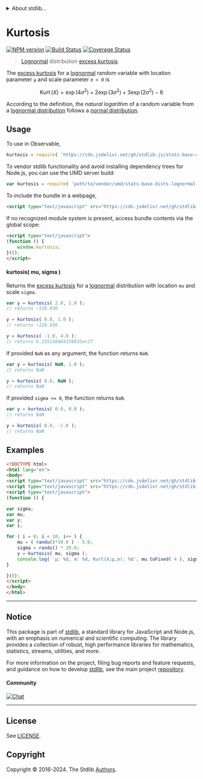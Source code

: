 <!--

@license Apache-2.0

Copyright (c) 2018 The Stdlib Authors.

Licensed under the Apache License, Version 2.0 (the "License");
you may not use this file except in compliance with the License.
You may obtain a copy of the License at

   http://www.apache.org/licenses/LICENSE-2.0

Unless required by applicable law or agreed to in writing, software
distributed under the License is distributed on an "AS IS" BASIS,
WITHOUT WARRANTIES OR CONDITIONS OF ANY KIND, either express or implied.
See the License for the specific language governing permissions and
limitations under the License.

-->


<details>
  <summary>
    About stdlib...
  </summary>
  <p>We believe in a future in which the web is a preferred environment for numerical computation. To help realize this future, we've built stdlib. stdlib is a standard library, with an emphasis on numerical and scientific computation, written in JavaScript (and C) for execution in browsers and in Node.js.</p>
  <p>The library is fully decomposable, being architected in such a way that you can swap out and mix and match APIs and functionality to cater to your exact preferences and use cases.</p>
  <p>When you use stdlib, you can be absolutely certain that you are using the most thorough, rigorous, well-written, studied, documented, tested, measured, and high-quality code out there.</p>
  <p>To join us in bringing numerical computing to the web, get started by checking us out on <a href="https://github.com/stdlib-js/stdlib">GitHub</a>, and please consider <a href="https://opencollective.com/stdlib">financially supporting stdlib</a>. We greatly appreciate your continued support!</p>
</details>

# Kurtosis

[![NPM version][npm-image]][npm-url] [![Build Status][test-image]][test-url] [![Coverage Status][coverage-image]][coverage-url] <!-- [![dependencies][dependencies-image]][dependencies-url] -->

> [Lognormal][lognormal-distribution] distribution [excess kurtosis][kurtosis].

<!-- Section to include introductory text. Make sure to keep an empty line after the intro `section` element and another before the `/section` close. -->

<section class="intro">

The [excess kurtosis][kurtosis] for a [lognormal][lognormal-distribution] random variable with location parameter `μ` and scale parameter `σ > 0` is

<!-- <equation class="equation" label="eq:lognormal_kurtosis" align="center" raw="\operatorname{Kurt}\left( X \right) = \exp\left({4\sigma^{2}}\right)+2\exp\left({3\sigma^{2}}\right)+3\exp\left({2\sigma^{2}}\right)-6" alt="Excess kurtosis for a lognormal distribution."> -->

```math
\mathop{\mathrm{Kurt}}\left( X \right) = \exp\left({4\sigma^{2}}\right)+2\exp\left({3\sigma^{2}}\right)+3\exp\left({2\sigma^{2}}\right)-6
```

<!-- <div class="equation" align="center" data-raw-text="\operatorname{Kurt}\left( X \right) = \exp\left({4\sigma^{2}}\right)+2\exp\left({3\sigma^{2}}\right)+3\exp\left({2\sigma^{2}}\right)-6" data-equation="eq:lognormal_kurtosis">
    <img src="https://cdn.jsdelivr.net/gh/stdlib-js/stdlib@51534079fef45e990850102147e8945fb023d1d0/lib/node_modules/@stdlib/stats/base/dists/lognormal/kurtosis/docs/img/equation_lognormal_kurtosis.svg" alt="Excess kurtosis for a lognormal distribution.">
    <br>
</div> -->

<!-- </equation> -->

According to the definition, the _natural logarithm_ of a random variable from a
[lognormal distribution][lognormal-distribution] follows a [normal distribution][normal-distribution].

</section>

<!-- /.intro -->

<!-- Package usage documentation. -->



<section class="usage">

## Usage

To use in Observable,

```javascript
kurtosis = require( 'https://cdn.jsdelivr.net/gh/stdlib-js/stats-base-dists-lognormal-kurtosis@umd/browser.js' )
```

To vendor stdlib functionality and avoid installing dependency trees for Node.js, you can use the UMD server build:

```javascript
var kurtosis = require( 'path/to/vendor/umd/stats-base-dists-lognormal-kurtosis/index.js' )
```

To include the bundle in a webpage,

```html
<script type="text/javascript" src="https://cdn.jsdelivr.net/gh/stdlib-js/stats-base-dists-lognormal-kurtosis@umd/browser.js"></script>
```

If no recognized module system is present, access bundle contents via the global scope:

```html
<script type="text/javascript">
(function () {
    window.kurtosis;
})();
</script>
```

#### kurtosis( mu, sigma )

Returns the [excess kurtosis][kurtosis] for a [lognormal][lognormal-distribution] distribution with location `mu` and scale `sigma`.

```javascript
var y = kurtosis( 2.0, 1.0 );
// returns ~110.936

y = kurtosis( 0.0, 1.0 );
// returns ~110.936

y = kurtosis( -1.0, 4.0 );
// returns 6.235150484159035e+27
```

If provided `NaN` as any argument, the function returns `NaN`.

```javascript
var y = kurtosis( NaN, 1.0 );
// returns NaN

y = kurtosis( 0.0, NaN );
// returns NaN
```

If provided `sigma <= 0`, the function returns `NaN`.

```javascript
var y = kurtosis( 0.0, 0.0 );
// returns NaN

y = kurtosis( 0.0, -1.0 );
// returns NaN
```

</section>

<!-- /.usage -->

<!-- Package usage notes. Make sure to keep an empty line after the `section` element and another before the `/section` close. -->

<section class="notes">

</section>

<!-- /.notes -->

<!-- Package usage examples. -->

<section class="examples">

## Examples

<!-- eslint no-undef: "error" -->

```html
<!DOCTYPE html>
<html lang="en">
<body>
<script type="text/javascript" src="https://cdn.jsdelivr.net/gh/stdlib-js/random-base-randu@umd/browser.js"></script>
<script type="text/javascript" src="https://cdn.jsdelivr.net/gh/stdlib-js/stats-base-dists-lognormal-kurtosis@umd/browser.js"></script>
<script type="text/javascript">
(function () {

var sigma;
var mu;
var y;
var i;

for ( i = 0; i < 10; i++ ) {
    mu = ( randu()*10.0 ) - 5.0;
    sigma = randu() * 20.0;
    y = kurtosis( mu, sigma );
    console.log( 'µ: %d, σ: %d, Kurt(X;µ,σ): %d', mu.toFixed( 4 ), sigma.toFixed( 4 ), y.toFixed( 4 ) );
}

})();
</script>
</body>
</html>
```

</section>

<!-- /.examples -->

<!-- Section to include cited references. If references are included, add a horizontal rule *before* the section. Make sure to keep an empty line after the `section` element and another before the `/section` close. -->

<section class="references">

</section>

<!-- /.references -->

<!-- Section for related `stdlib` packages. Do not manually edit this section, as it is automatically populated. -->

<section class="related">

</section>

<!-- /.related -->

<!-- Section for all links. Make sure to keep an empty line after the `section` element and another before the `/section` close. -->


<section class="main-repo" >

* * *

## Notice

This package is part of [stdlib][stdlib], a standard library for JavaScript and Node.js, with an emphasis on numerical and scientific computing. The library provides a collection of robust, high performance libraries for mathematics, statistics, streams, utilities, and more.

For more information on the project, filing bug reports and feature requests, and guidance on how to develop [stdlib][stdlib], see the main project [repository][stdlib].

#### Community

[![Chat][chat-image]][chat-url]

---

## License

See [LICENSE][stdlib-license].


## Copyright

Copyright &copy; 2016-2024. The Stdlib [Authors][stdlib-authors].

</section>

<!-- /.stdlib -->

<!-- Section for all links. Make sure to keep an empty line after the `section` element and another before the `/section` close. -->

<section class="links">

[npm-image]: http://img.shields.io/npm/v/@stdlib/stats-base-dists-lognormal-kurtosis.svg
[npm-url]: https://npmjs.org/package/@stdlib/stats-base-dists-lognormal-kurtosis

[test-image]: https://github.com/stdlib-js/stats-base-dists-lognormal-kurtosis/actions/workflows/test.yml/badge.svg?branch=main
[test-url]: https://github.com/stdlib-js/stats-base-dists-lognormal-kurtosis/actions/workflows/test.yml?query=branch:main

[coverage-image]: https://img.shields.io/codecov/c/github/stdlib-js/stats-base-dists-lognormal-kurtosis/main.svg
[coverage-url]: https://codecov.io/github/stdlib-js/stats-base-dists-lognormal-kurtosis?branch=main

<!--

[dependencies-image]: https://img.shields.io/david/stdlib-js/stats-base-dists-lognormal-kurtosis.svg
[dependencies-url]: https://david-dm.org/stdlib-js/stats-base-dists-lognormal-kurtosis/main

-->

[chat-image]: https://img.shields.io/gitter/room/stdlib-js/stdlib.svg
[chat-url]: https://app.gitter.im/#/room/#stdlib-js_stdlib:gitter.im

[stdlib]: https://github.com/stdlib-js/stdlib

[stdlib-authors]: https://github.com/stdlib-js/stdlib/graphs/contributors

[umd]: https://github.com/umdjs/umd
[es-module]: https://developer.mozilla.org/en-US/docs/Web/JavaScript/Guide/Modules

[deno-url]: https://github.com/stdlib-js/stats-base-dists-lognormal-kurtosis/tree/deno
[umd-url]: https://github.com/stdlib-js/stats-base-dists-lognormal-kurtosis/tree/umd
[esm-url]: https://github.com/stdlib-js/stats-base-dists-lognormal-kurtosis/tree/esm
[branches-url]: https://github.com/stdlib-js/stats-base-dists-lognormal-kurtosis/blob/main/branches.md

[stdlib-license]: https://raw.githubusercontent.com/stdlib-js/stats-base-dists-lognormal-kurtosis/main/LICENSE

[lognormal-distribution]: https://en.wikipedia.org/wiki/Log-normal_distribution

[normal-distribution]: https://en.wikipedia.org/wiki/Normal_distribution

[kurtosis]: https://en.wikipedia.org/wiki/Kurtosis

</section>

<!-- /.links -->
